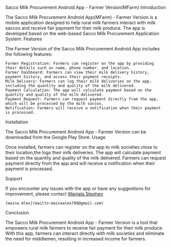 Sacco Milk Procurement Android App - Farmer Version(MFarm)
Introduction

The Sacco Milk Procurement Android App(MFarm) - Farmer Version is a mobile application designed to help rural milk farmers interact with milk saccos and receive fair payment for their milk produce. The app is developed based on the web-based Sacco Milk Procurement Application System.
Features

The Farmer Version of the Sacco Milk Procurement Android App includes the following features:

    Farmer Registration: Farmers can register on the app by providing their details such as name, phone number, and location.
    Farmer Dashboard: Farmers can view their milk delivery history, payment history, and access their payment receipts.
    Milk Delivery: Farmers can log their milk deliveries on the app, including the quantity and quality of the milk delivered.
    Payment Calculation: The app will calculate payment based on the quantity and quality of the milk delivered.
    Payment Request: Farmers can request payment directly from the app, which will be processed by the milk saccos.
    Notification: Farmers will receive a notification when their payment is processed.

Installation

The Sacco Milk Procurement Android App - Farmer Version can be downloaded from the Google Play Store.
Usage

Once installed, farmers can register on the app  to milk societies close to their location,the  logs their milk deliveries. The app will calculate payment based on the quantity and quality of the milk delivered. Farmers can request payment directly from the app and will receive a notification when their payment is processed.

Support

If you encounter any issues with the app or have any suggestions for improvement, 
please contact
    [Wanjala Stephen](mailto:stephenwanjala145@gmail.com)

    [maina Alex](mailto:mainaalex789@gmail.com)

Conclusion

The Sacco Milk Procurement Android App - Farmer Version is a tool that empowers rural milk farmers to receive fair payment for their milk produce. With this app, farmers can interact directly with milk societies and eliminate the need for middlemen, resulting in increased income for farmers.